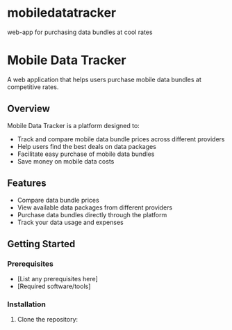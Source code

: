 # mobiledatatracker
web-app for purchasing data bundles at cool rates 

# Mobile Data Tracker

A web application that helps users purchase mobile data bundles at competitive rates.

## Overview

Mobile Data Tracker is a platform designed to:
- Track and compare mobile data bundle prices across different providers
- Help users find the best deals on data packages
- Facilitate easy purchase of mobile data bundles
- Save money on mobile data costs

## Features

- Compare data bundle prices
- View available data packages from different providers
- Purchase data bundles directly through the platform
- Track your data usage and expenses

## Getting Started

### Prerequisites
- [List any prerequisites here]
- [Required software/tools]

### Installation
1. Clone the repository: